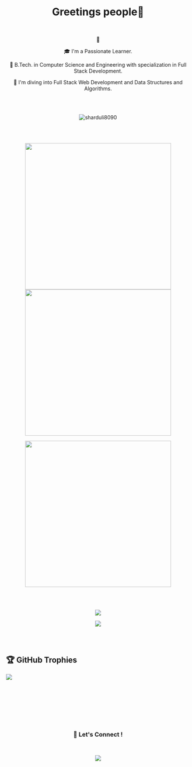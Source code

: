<h1 align="center">Greetings people👋</h1>
<br>

<p align = "center">
👀
</p>
<p align = "center">
🎓 I'm a Passionate Learner.
</p>
<p align = "center">
 🔭 B.Tech. in Computer Science and Engineering with specialization in Full Stack Development.
</p><p align = "center">
 🌱 I'm diving into Full Stack Web Development and Data Structures and Algorithms.
</p>
<br>
<br>
<p align="center"> <img src="https://komarev.com/ghpvc/?username=sharduli8090&label=Profile%20Views&color=blueviolet&style=flat-square" alt="sharduli8090" /> </p>
<br>
<br>
<p align = "center">
  <img src = "https://github-readme-stats.vercel.app/api?username=sharduli8090&hide=contribs,prs&include_all_commits=true&theme=dracula&hide_border=true" width = 400>
  <img src = "https://github-readme-streak-stats.herokuapp.com?user=sharduli8090&theme=dracula&hide_border=true" width = 400>
</p>

<p align = "center">
  <img src = "https://github-readme-stats.vercel.app/api/top-langs/?username=sharduli8090&theme=dracula&hide_border=true"  width = 400>
 </p>
<br>
<br>
 <p align="center"> 
<img  align="center" src="https://skillicons.dev/icons?i=c,css,html,js,ts,react,java,nodejs,express,tailwind,angular,firebase,docker&figma=10&theme=dark" />
  </p> <p align="center"> 
<img  align="center" src="https://skillicons.dev/icons?i=git,github,mongodb,netlify,postgres,postman,mongodb,py,mysql,stackoverflow,discord,next,unity&vercel=10&theme=dark" />
  </p>
<br>
<br>

## 🏆 GitHub Trophies
![](https://github-profile-trophy.vercel.app/?username=sharduli8090&theme=radical&no-frame=true&no-bg=true&margin-w=4)



<br><br><br><br><br><br>

<h3 align="center">🤝 Let's Connect !</h3>

<br>

 


<p align = "center">
<a href="https://www.linkedin.com/in/shardulipandey/" target="_blank" >
  <img src = "https://img.shields.io/badge/LinkedIn-0077B5?style=for-the-badge&logo=linkedin&logoColor=white"></a>

</p>


<br>




